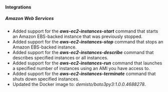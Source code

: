 
#### Integrations

##### Amazon Web Services

- Added support for the ***aws-ec2-instances-start*** command that starts an Amazon EBS-backed instance that was previously stopped.
- Added support for the ***aws-ec2-instances-stop*** command that stops an Amazon EBS-backed instance.
- Added support for the ***aws-ec2-instances-describe*** command that describes specified instances or all instances.
- Added support for the ***aws-ec2-instances-run*** command that launches a specified number of instances using an AMI you have access to.
- Added support for the ***aws-ec2-instances-terminate*** command that shuts down specified instances.
- Updated the Docker image to: *demisto/boto3py3:1.0.0.4688278*.
